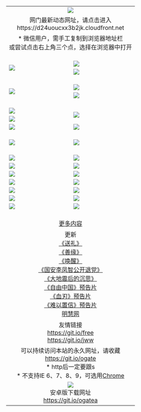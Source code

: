 ﻿<table>
  <tr></tr>
  <tr><td colspan=2 align=center><img src="https://cloud.githubusercontent.com/assets/11880933/13434984/f430fae2-e012-11e5-814f-c2df1e82b247.jpg" /></td></tr>
  <tr><td colspan=2 align=center>网门最新动态网址，请点击进入
<br>https://d24uoucxx3b2jk.cloudfront.net
    </td>
  </tr>
  <tr>
    <td colspan=2 align=center>* 微信用户，需手工复制到浏览器地址栏<br>或尝试点击右上角三个点，选择在浏览器中打开
    <!--br>* IE6打开动态网址须在选项中勾选TLS 1.0--></td>
  </tr>
  <tr height="20">
  <tr>
    <td rowspan=2><a href="https://d24uoucxx3b2jk.cloudfront.net/ogUP.aspx?name=11DKC.mp4&list=11DKC" target="_blank"><img src="https://d24uoucxx3b2jk.cloudfront.net/Up/11DKC1.jpg" /></a></td> 
    <td><div><a href="https://d24uoucxx3b2jk.cloudfront.net/ogUP.aspx?name=LRWS.mp4&list=LRWS" target="_blank"><img src="https://d24uoucxx3b2jk.cloudfront.net/Up/LRWS.jpg" /></a></td>
   </tr>
  <tr>
    <td><a href="https://d24uoucxx3b2jk.cloudfront.net/ogNiceVedio.aspx" target="_blank"><img src="https://d24uoucxx3b2jk.cloudfront.net/Up/11TGKDY.jpg" /></a></td>
  </tr>
  <tr height="20">
  <tr>
    <td rowspan=2><a href="https://d24uoucxx3b2jk.cloudfront.net/ogUP.aspx?name=4EE/DJ.mp4&list=4EEDJ" target="_blank"><img src="https://d24uoucxx3b2jk.cloudfront.net/Up/4EE/DJ140.jpg"/></a></td>
    <td><a href="https://d24uoucxx3b2jk.cloudfront.net/ogUP.aspx?name=4EE/ZG.mp4&list=4EEZG" target="_blank"><img src="https://d24uoucxx3b2jk.cloudfront.net/Up/4EE/ZG0.jpg"/></a></td>
    <!--td><a href="https://d24uoucxx3b2jk.cloudfront.net/ogUP.aspx?name=4EE/QQ.mp4&list=4EEQQ" target="_blank"><img src="https://d24uoucxx3b2jk.cloudfront.net/Up/4EE/QQ0.jpg"/></a></td>
    <td><a href="https://d24uoucxx3b2jk.cloudfront.net/ogUP.aspx?name=4EE/HQ.mp4&list=4EEHQ" target="_blank"><img src="https://d24uoucxx3b2jk.cloudfront.net/Up/4EE/HQ0.jpg"/></a></td-->
  </tr>
  <tr>
    <td><a href="https://d24uoucxx3b2jk.cloudfront.net/onCO.aspx?list=XWPL&mode=m" target="_blank"><img src="https://d24uoucxx3b2jk.cloudfront.net/Up/0WZTT.jpg" /></a></td> 
  </tr>
  <tr height="20">
  <tr>
    <td><a href="https://d24uoucxx3b2jk.cloudfront.net/ogUP.aspx?name=JQR.mp4&count=2" target="_blank"><img src="https://d24uoucxx3b2jk.cloudfront.net/Up/JQR.jpg" /></a></td>   
    <td rowspan=2><a href="https://d24uoucxx3b2jk.cloudfront.net/ogUP.aspx?name=JP.mp4&count=9" target="_blank"><img src="https://d24uoucxx3b2jk.cloudfront.net/Up/JP.jpg" /></td>
  </tr>
  <tr>
    <td><a href="https://d24uoucxx3b2jk.cloudfront.net/ogUP.aspx?name=WH.mp4" target="_blank"><img src="https://d24uoucxx3b2jk.cloudfront.net/Up/WH.jpg" /></a></td>
  </tr>
  <tr>
    <td><a href="https://d24uoucxx3b2jk.cloudfront.net/ogUP.aspx?name=SSZJ.mp4&list=SSZJ" target="_blank"><img src="https://d24uoucxx3b2jk.cloudfront.net/Up/SSZJ.jpg" /></a></td>
    <td><a href="https://d24uoucxx3b2jk.cloudfront.net/ogUP.aspx?name=WLSH.mp4&count=2" target="_blank"><img src="https://d24uoucxx3b2jk.cloudfront.net/Up/WLSH.jpg" /></a</td>
  </tr>
  <tr height="20">
  <tr>
    <td><a href="https://d24uoucxx3b2jk.cloudfront.net/ogUP.aspx?name=ZY.mp4&count=2015|16" target="_blank"><img src="https://d24uoucxx3b2jk.cloudfront.net/Up/ZY.jpg" /></a</td>
    <td><a href="https://d24uoucxx3b2jk.cloudfront.net/ogUP.aspx?name=XTFY.mp4&count=B|2,A|24" target="_blank"><img src="https://d24uoucxx3b2jk.cloudfront.net/Up/XTFY.jpg" /></a></td>
  </tr>
  <tr height="20">
  </tr>
  <!--tr>
    <td><a href="https://d24uoucxx3b2jk.cloudfront.net/ogUP.aspx?name=4EE/GX.mp4&list=4EEGX" target="_blank"><img src="https://d24uoucxx3b2jk.cloudfront.net/Up/4EE/GX0.jpg"/></a></td>
    <td><a href="https://d24uoucxx3b2jk.cloudfront.net/ogUP.aspx?name=4EE/HD.mp4&list=4EEHD" target="_blank"><img src="https://d24uoucxx3b2jk.cloudfront.net/Up/4EE/HD0.jpg"/></a></td>
  </tr>
  <tr>
    <td><a href="https://d24uoucxx3b2jk.cloudfront.net/ogUP.aspx?name=4EE/TX.mp4&list=4EETX" target="_blank"><img src="https://d24uoucxx3b2jk.cloudfront.net/Up/4EE/TX0.jpg"/></a></td>
    <td><a href="https://d24uoucxx3b2jk.cloudfront.net/ogUP.aspx?name=4EE/WZ.mp4&list=4EEWZ" target="_blank"><img src="https://d24uoucxx3b2jk.cloudfront.net/Up/4EE/WZ0.jpg"/></a></td>
  </tr-->
  <tr>
    <td><a href="https://d24uoucxx3b2jk.cloudfront.net/onUP.aspx?name=https://du172fz170yac.cloudfront.net/" target="_blank"><img src="https://d24uoucxx3b2jk.cloudfront.net/Up/0DTW.jpg"/></a></td>
    <td><a href="https://d24uoucxx3b2jk.cloudfront.net/onUP.aspx?name=https://d240ns8up8earz.cloudfront.net/acenter/" target="_blank"><img src="https://d24uoucxx3b2jk.cloudfront.net/Up/0TDW.jpg" /></a></td>
  </tr>
  <tr>
    <td><a href="https://d24uoucxx3b2jk.cloudfront.net/onUP.aspx?name=https://d4508d6vomz2p.cloudfront.net/gb/nsc413.htm" target="_blank"><img src="https://d24uoucxx3b2jk.cloudfront.net/Up/0DJY.jpg" /></a></td>
    <td><a href="https://d24uoucxx3b2jk.cloudfront.net/onUP.aspx?name=https://d4apjbhkuxer1.cloudfront.net/xtr/gb/prog204.html" target="_blank"><img src="https://d24uoucxx3b2jk.cloudfront.net/Up/0XTR.jpg" /></a></td>
  </tr>
  <tr>
    <td><a href="https://d24uoucxx3b2jk.cloudfront.net/onUP.aspx?name=https://d3aj00iefsmfgc.cloudfront.net/" target="_blank"><img src="https://d24uoucxx3b2jk.cloudfront.net/Up/0MHW.jpg" /></a></td>
    <td><a href="https://d24uoucxx3b2jk.cloudfront.net/onUP.aspx?name=https://d20wz7qt14x5d2.cloudfront.net/" target="_blank"><img src="https://d24uoucxx3b2jk.cloudfront.net/Up/0ZJW.jpg" /></a></td>
  </tr>
  <tr>
    <td><a href="https://d24uoucxx3b2jk.cloudfront.net/ogUP.aspx?name=0FG.zip" target="_blank"><img src="https://d24uoucxx3b2jk.cloudfront.net/Up/0FG.jpg" /></a></td>
    <td><a href="https://d24uoucxx3b2jk.cloudfront.net/ogUP.aspx?name=0FGA.apk" target="_blank"><img src="https://d24uoucxx3b2jk.cloudfront.net/Up/0FGA.jpg" /></a></td>
  </tr>
  <tr>
    <td><a href="https://d24uoucxx3b2jk.cloudfront.net/ogUP.aspx?name=0U.zip" target="_blank"><img src="https://d24uoucxx3b2jk.cloudfront.net/Up/0U.jpg" /></a></td>
    <td><a href="https://d24uoucxx3b2jk.cloudfront.net/ogUP.aspx?name=0UA.apk" target="_blank"><img src="https://d24uoucxx3b2jk.cloudfront.net/Up/0UA.jpg" /></a></td>
  </tr>
  <tr>
    <td><a href="https://d24uoucxx3b2jk.cloudfront.net/ogUP.aspx?name=0iPPOTV.zip" target="_blank"><img src="https://d24uoucxx3b2jk.cloudfront.net/Up/0iPPOTV.jpg" /></a></td>
    <td><a href="https://d24uoucxx3b2jk.cloudfront.net/ogUP.aspx?name=0iNTD.apk" target="_blank"><img src="https://d24uoucxx3b2jk.cloudfront.net/Up/0iNTD.jpg" /></a></td>
  </tr>
  <!--tr>
    <td><a href="https://d24uoucxx3b2jk.cloudfront.net/ogNice.aspx" target="_blank"><img src="https://d24uoucxx3b2jk.cloudfront.net/Up/0WCYY.jpg" /></a></td>
    <td><a href="https://d24uoucxx3b2jk.cloudfront.net/onCO.aspx?list=XWPL&mode=m" target="_blank"><img src="https://d24uoucxx3b2jk.cloudfront.net/Up/0WZTT.jpg" /></a></td> 
  </tr-->
  <tr>
    <td><a href="https://d24uoucxx3b2jk.cloudfront.net/ogDY.aspx" target="_blank"><img src="https://d24uoucxx3b2jk.cloudfront.net/Up/0FK.jpg" /></a></td>
    <td><a href="https://d24uoucxx3b2jk.cloudfront.net/ogST.aspx" target="_blank"><img src="https://d24uoucxx3b2jk.cloudfront.net/Up/0ST.jpg" /></a></td> 
  </tr>
  <tr height="20">
  <tr>
    <td colspan=2 align=center><a href="https://d24uoucxx3b2jk.cloudfront.net/ogNice.aspx">更多内容</a>
    </td>
  </tr>
  <tr>
    <td colspan=2 align=center>更新<br>
      <a href="https://d24uoucxx3b2jk.cloudfront.net/ogUP.aspx?name=4ESL.mp4" target="_blank">《送礼》</a><br>
      <a href="https://d24uoucxx3b2jk.cloudfront.net/ogUP.aspx?name=4ESY.mp4" target="_blank">《善缘》</a><br>
      <a href="https://d24uoucxx3b2jk.cloudfront.net/ogUP.aspx?name=4EHX.mp4" target="_blank">《唤醒》</a><br>
      <a href="https://d24uoucxx3b2jk.cloudfront.net/ogUP.aspx?name=4LFZ.mp4" target="_blank">《国安李凤智公开退党》</a><br>
      <a href="https://d24uoucxx3b2jk.cloudfront.net/ogUP.aspx?name=4DDZHDCS.mp4" target="_blank">《大地震后的沉思》</a><br>
      <a href="https://d24uoucxx3b2jk.cloudfront.net/ogUP.aspx?name=11ZYZG0.mp4" target="_blank">《自由中国》预告片</a><br>
      <a href="https://d24uoucxx3b2jk.cloudfront.net/ogUP.aspx?name=11XR.mp4" target="_blank">《血刃》预告片</a><br>
      <a href="https://d24uoucxx3b2jk.cloudfront.net/ogUP.aspx?name=11NYZX.mp4&count=2" target="_blank">《难以置信》预告片</a><br>
      <a href="https://d24uoucxx3b2jk.cloudfront.net/onUP.aspx?name=https://www.minghui.org/" target="_blank">明慧网</a>
    </td>
  </tr>
  <tr>
    <td colspan=2 align=center>友情链接<br>
      <a href="https://git.io/free" target="_blank">https://git.io/free</a><br>
      <a href="https://git.io/jww" target="_blank">https://git.io/jww</a>
    </td>
  </tr>
  <tr>
    <td colspan=2 align=center>可以持续访问本站的永久网址，请收藏<br/><a href="https://git.io/ogate" target="_blank">https://git.io/ogate</a><br/>* http后一定要跟s<br/>* 不支持IE 6、7、8、9，可选用<a href="https://d24uoucxx3b2jk.cloudfront.net/ogUP.aspx?name=0ChromePortable.zip">Chrome</a></td>
  </tr>
  <tr>
    <td colspan=2 align=center><a href="https://d24uoucxx3b2jk.cloudfront.net/ogUP.aspx?name=0oGate.apk" target="_blank"><img src="https://cloud.githubusercontent.com/assets/11880933/13720399/75e143ee-e842-11e5-9f0a-1421f423c80f.jpg" /></a><br>安卓版下载网址<br><a href="https://git.io/ogatea">https://git.io/ogatea</a></td>
  </tr>
  <!--tr>
    <td colspan=2 align=center>可能失效的动态网址
    </td>
  </tr-->
</table>
